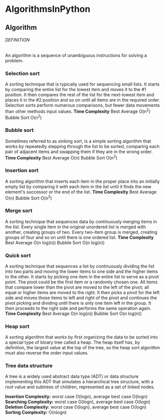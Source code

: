# AlgorithmsInPython
## Algorithm
###### DEFINITION 
An algorithm is a sequence of unambiguous instructions for solving a problem.

### Selection sort
A sorting technique that is typically used for sequencing small lists. It starts by comparing the entire list for the lowest item and moves it to the #1 position. It then compares the rest of the list for the next-lowest item and places it in the #2 position and so on until all items are in the required order. Selection sorts perform numerous comparisons, but fewer data movements than other methods input values.
**Time Complexity**	Best	Average O(n<sup>2</sup>)	Bubble Sort	O(n<sup>2</sup>)

### Bubble sort
Sometimes referred to as sinking sort, is a simple sorting algorithm that works by repeatedly stepping through the list to be sorted, comparing each pair of adjacent items and swapping them if they are in the wrong order.
**Time Complexity**	Best	Average O(n)	Bubble Sort	O(n<sup>2</sup>)

### Insertion sort
A sorting algorithm that inserts each item in the proper place into an initially empty list by comparing it with each item in the list until it finds the new element's successor or the end of the list. 
**Time Complexity**	Best	Average O(n)	Bubble Sort	O(n<sup>2</sup>)

### Merge sort
A sorting technique that sequences data by continuously merging items in the list. Every single item in the original unordered list is merged with another, creating groups of two. Every two-item group is merged, creating groups of four and so on until there is one ordered list.
**Time Complexity**	Best	Average  O(n log(n))	 Bubble Sort		O(n log(n))

### Quick sort
A sorting technique that sequences a list by continuously dividing the list into two parts and moving the lower items to one side and the higher items to the other. It starts by picking one item in the entire list to serve as a pivot point. The pivot could be the first item or a randomly chosen one. All items that compare lower than the pivot are moved to the left of the pivot; all equal or higher items are moved to the right. It then picks a pivot for the left side and moves those items to left and right of the pivot and continues the pivot picking and dividing until there is only one item left in the group. It then proceeds to the right side and performs the same operation again. 
**Time Complexity**	Best	Average  O(n log(n))	 Bubble Sort		O(n log(n))

### Heap sort
A sorting algorithm that works by first organizing the data to be sorted into a special type of binary tree called a heap. The heap itself has, by definition, the largest value at the top of the tree, so the heap sort algorithm must also reverse the order input values.

### Tree data structure 
 A tree is a widely used abstract data type (ADT) or data structure implementing this ADT that simulates a hierarchical tree structure, with a root value and subtrees of children, represented as a set of linked nodes.

**Insertion Complexity:**	worst case O(logn), average best case O(logn)<br/>
**Searching Complexity:**	worst case O(logn), average best case O(logn)<br/>
**Deletion Complexity:**	worst case O(logn), average best case O(logn)<br/>
**Sorting Complexity:**  O(nlogn)

